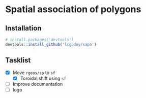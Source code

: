 # Spatial association of polygons

## Installation 

```r
# install.packages('devtools')
devtools::install_github('lcgodoy/sapo')
```

## Tasklist

- [x] Move `rgeos/sp` to `sf`
  - [x] Toroidal shift using `sf`
- [ ] Improve documentation
- [ ] logo

